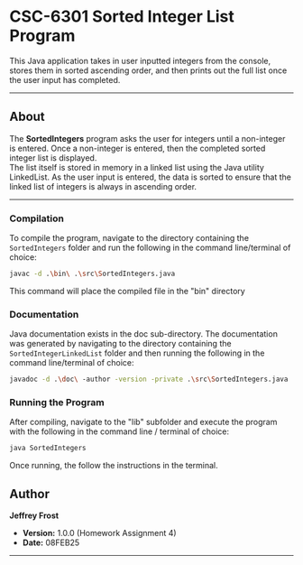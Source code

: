 # CSC-6301 Sorted Integer List Program

This Java application takes in user inputted integers from the console, stores them in sorted ascending order, and then prints out the full list once the user input has completed.

---

## About

The **SortedIntegers** program asks the user for integers until a non-integer is entered.
Once a non-integer is entered, then the completed sorted integer list is displayed.  
The list itself is stored in memory in a linked list using the Java utility LinkedList<Integer>.
As the user input is entered, the data is sorted to ensure that the linked list of integers is always in ascending order.


---


### Compilation

To compile the program, navigate to the directory containing the `SortedIntegers` folder and run the following in the command line/terminal of choice:

```bash
javac -d .\bin\ .\src\SortedIntegers.java

```

This command will place the compiled file in the "bin" directory


### Documentation

Java documentation exists in the doc sub-directory.  The documentation was generated by navigating to the directory containing the `SortedIntegerLinkedList` folder and then running the following in the command line/terminal of choice:

```bash
javadoc -d .\doc\ -author -version -private .\src\SortedIntegers.java

```


### Running the Program

After compiling, navigate to the "lib" subfolder and execute the program with the following in the command line / terminal of choice:

```bash
java SortedIntegers
```
Once running, the follow the instructions in the terminal.

## Author

**Jeffrey Frost**

- **Version:** 1.0.0 (Homework Assignment 4)
- **Date:** 08FEB25

---

